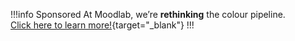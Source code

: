 !!!info Sponsored
At Moodlab, we’re **rethinking** the colour pipeline.<br />
[Click here to learn more!](https://moodlab.online){target="_blank"}
!!!